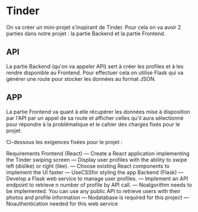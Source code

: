 # Tinder
On va créer un mini-projet s'inspirant de Tinder. Pour cela on va avoir 2 parties dans notre projet : la partie Backend et la partie Frontend.

## API
La partie Backend (qu'on va appeler API) sert à créer les profiles et à les rendre disponible au Frontend. Pour effectuer cela on utilise Flask qui va générer une route pour stocker les données au format JSON.

## APP
La partie Frontend va quant à elle récupérer les données mise à disposition par l'API par un appel de sa route et afficher celles qu'il aura sélectionné pour répondre à la problématique et le cahier des charges fixés pour le projet.


Ci-dessous les exigences fixées pour le projet : 

Requirements
 Frontend (React)
 — Create a React application implementing the Tinder swiping screen
 — Display user profiles with the ability to swipe left (dislike) or right (like).
 — Choose existing React components to implement the UI faster
 — UseCSSfor styling the app
 Backend (Flask)
 — Develop a Flask web service to manage user profiles.
 — Implement an API endpoint to retrieve n number of profile by API call.
 — Noalgorithm needs to be implemented. You can use any public API to retrieve users with their photos
 and profile information
 — Nodatabase is required for this project
 — Noauthentication needed for this web service
